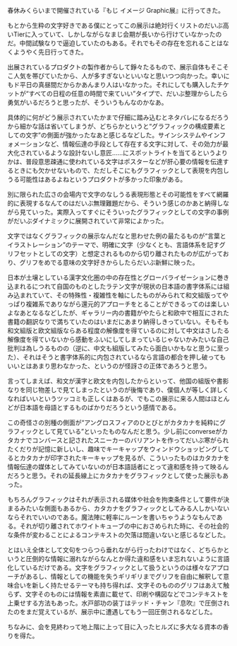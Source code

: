 春休みくらいまで開催されている『もじ イメージ Graphic展』に行ってきた。

もとから生粋の文字好きである僕にとってこの展示は絶対行くリストのだいぶ高いTierに入っていて、しかしながらなまじ会期が長いから行けていなかったのだ。中間試験なりで逼迫していたのもある。それでもその存在を忘れることはなくようやく先日行ってきた。

出展されているプロダクトの製作者からして錚々たるもので、展示自体もそこそこ人気を帯びていたから、人が多すぎないといいなと思いつつ向かった。幸いにもド平日の真昼間だからかあんまり人はいなかった。それにしても購入したチケットが“すべての日程の任意の時間で来ていい”タイプで、だいぶ整理からしたら勇気がいるだろうと思ったが、そういうもんなのかなあ。

具体的に何がどう展示されていたかまで仔細に踏み込むとネタバレになるだろうから細かな話は省いてしまうが、どちらかというと“グラフィックの構成要素としての文字”の側面が強かったなあと感じるなどした。サインシステムやインフォメーションなど、情報伝達の手段として存在する文字に対して、その効力が最大化されているような設計ないし意匠……にスポットライトを当てるというよりかは、普段意思疎通に使われている文字はポスターなどが肝心要の情報を伝達するときにも欠かせないもので、ただしそこにもグラフィックとして表現を内包しうる可能性はあるよねというプロダクトが多かった印象がある。

別に限られた広さの会場内で文字のなしうる表現形態とその可能性をすべて網羅的に表現するなんてのはだいぶ無理難題だから、そういう感じのかあと納得しながら見ていった。実際入ってすぐにそういったグラフィックとしての文字の事例がだいぶダイナミックに展開されていて非常によかった。

文字ではなくグラフィックの展示なんだなと思わせた例の最たるものが“言葉とイラストレーション”のテーマで、明確に文字（少なくとも、言語体系を記すグリフセットとしての文字）と想定されるものから切り離されたものが広がっており、グリフをめでる意味の文字好きからしたらだいぶ新鮮に映った。

日本が土壌としている漢字文化圏の中の存在性とグローバライゼーションに巻き込まれるにつれて自国のものとしたラテン文字が現状の日本語の書字体系には組み込まれていて、その特殊性・複雑性を軸にしたものがみられて和文組版ってやっぱり複雑系でありながら還元的アプローチをとることができるってのは楽しいよなあとなるなどしたが、ギャラリー内の書籍がやたらと和欧中で相互にされた書籍の翻訳なりで満ちていたのはいまだにあまり納得しきっていない。そもそも和文組版と欧文組版ならある程度の解像度を得ているのに対して中文はさしたる解像度を得ていないから感動をふいにしてしまっているじゃないかみたいな自己批判は為しうるものの（逆に、中文も組版してみたら面白いかもなと思うに至った）、それはそうと書字体系的に内包されているなら言語の都合を押し破ってもいいとはあまり思わなかった、というのが怪訝さの正体であろうと思う。

言ってしまえば、和文が漢字と欧文を内包したからといって、他国の組版や書影なりを同じ物差しで見てしまったというのが後悔であり、僕個人が等しく詳しくなればいいというツッコミも正しくはあるが、でもこの展示に来る人間はほとんどが日本語を母語とするものばかりだろうという感情である。

この奇怪さの別種の側面が“アングロスフィアのひとびとがカタカナを純粋にグラフィックとして見ている”といったものなんだと思う。少し前にconverseがカタカナでコンバースと記されたスニーカーのバリアントを作ってだいぶ寒がられたくだりが記憶に新しいし、趣味でキーキャップをウィンドウショッピングしてるとカタカナが印字されたキーキャップを見るが、こういったものはカタカナを情報伝達の媒体としてみていないのが日本語話者にとって違和感を持って映るんだろうと思う。それの延長線上にカタカナをグラフィックとして使った展示もあった。

もちろんグラフィックはそれが表示される媒体や社会を拘束条件として要件が決まるみたいな側面もあるから、カタカナをグラフィックとしてみる人しかいないならそれでいいのである。魔法陣に軽率にルーンを書いちゃうようなもんである。それが切り離されてホワイトキューブの中におさめられた時に、その社会的な条件が変わることによるコンテキストの欠落は間違いないと感じるなどした。

とはいえ全体として文句をつらつら垂れながら行ったわけではなく、どちらかというと圧倒的な情報に溺れながらなんとか得た違和感をいま忘れないように言語化しているだけである。文字をグラフィックとして扱うというのは様々なアプローチがあるし、情報としての機能を失うギリギリまでグリフを自由に解釈して意味合いを新しく持たせるテーマも持ち得れば、文字そのもののグリフはあえて触らず、文字そのものには情報を素直に載せて、印刷や構図などでコンテキストを上乗せする方法もあった。水戸部功の装丁はテッド・チャン『息吹』で圧倒されたのをまだ覚えているが、展示中に遭遇してもう一回圧倒されるなどした。

ちなみに、会を見終わって地上階に上って目に入ったヒルズに多大なる資本の香りを得た。